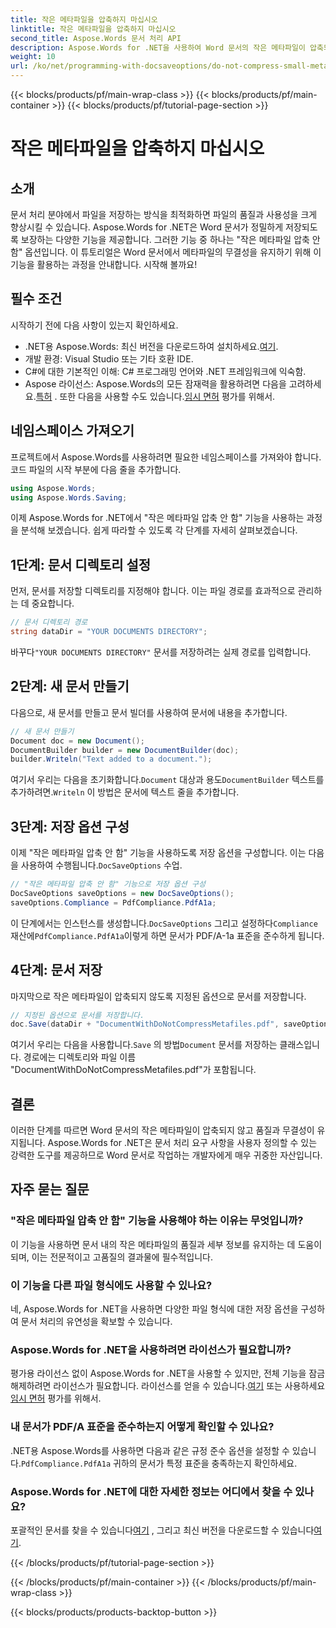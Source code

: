```yaml
---
title: 작은 메타파일을 압축하지 마십시오
linktitle: 작은 메타파일을 압축하지 마십시오
second_title: Aspose.Words 문서 처리 API
description: Aspose.Words for .NET을 사용하여 Word 문서의 작은 메타파일이 압축되지 않고 품질과 무결성을 유지하는 방법을 알아보세요. 단계별 가이드가 포함되어 있습니다.
weight: 10
url: /ko/net/programming-with-docsaveoptions/do-not-compress-small-metafiles/
---
```


{{< blocks/products/pf/main-wrap-class >}}
{{< blocks/products/pf/main-container >}}
{{< blocks/products/pf/tutorial-page-section >}}

# 작은 메타파일을 압축하지 마십시오

## 소개

문서 처리 분야에서 파일을 저장하는 방식을 최적화하면 파일의 품질과 사용성을 크게 향상시킬 수 있습니다. Aspose.Words for .NET은 Word 문서가 정밀하게 저장되도록 보장하는 다양한 기능을 제공합니다. 그러한 기능 중 하나는 "작은 메타파일 압축 안 함" 옵션입니다. 이 튜토리얼은 Word 문서에서 메타파일의 무결성을 유지하기 위해 이 기능을 활용하는 과정을 안내합니다. 시작해 볼까요!

## 필수 조건

시작하기 전에 다음 사항이 있는지 확인하세요.

-  .NET용 Aspose.Words: 최신 버전을 다운로드하여 설치하세요.[여기](https://releases.aspose.com/words/net/).
- 개발 환경: Visual Studio 또는 기타 호환 IDE.
- C#에 대한 기본적인 이해: C# 프로그래밍 언어와 .NET 프레임워크에 익숙함.
-  Aspose 라이선스: Aspose.Words의 모든 잠재력을 활용하려면 다음을 고려하세요.[특허](https://purchase.aspose.com/buy) . 또한 다음을 사용할 수도 있습니다.[임시 면허](https://purchase.aspose.com/temporary-license/) 평가를 위해서.

## 네임스페이스 가져오기

프로젝트에서 Aspose.Words를 사용하려면 필요한 네임스페이스를 가져와야 합니다. 코드 파일의 시작 부분에 다음 줄을 추가합니다.

```csharp
using Aspose.Words;
using Aspose.Words.Saving;
```

이제 Aspose.Words for .NET에서 "작은 메타파일 압축 안 함" 기능을 사용하는 과정을 분석해 보겠습니다. 쉽게 따라할 수 있도록 각 단계를 자세히 살펴보겠습니다.

## 1단계: 문서 디렉토리 설정

먼저, 문서를 저장할 디렉토리를 지정해야 합니다. 이는 파일 경로를 효과적으로 관리하는 데 중요합니다.

```csharp
// 문서 디렉토리 경로
string dataDir = "YOUR DOCUMENTS DIRECTORY";
```

 바꾸다`"YOUR DOCUMENTS DIRECTORY"` 문서를 저장하려는 실제 경로를 입력합니다.

## 2단계: 새 문서 만들기

다음으로, 새 문서를 만들고 문서 빌더를 사용하여 문서에 내용을 추가합니다.

```csharp
// 새 문서 만들기
Document doc = new Document();
DocumentBuilder builder = new DocumentBuilder(doc);
builder.Writeln("Text added to a document.");
```

 여기서 우리는 다음을 초기화합니다.`Document` 대상과 용도`DocumentBuilder` 텍스트를 추가하려면.`Writeln` 이 방법은 문서에 텍스트 줄을 추가합니다.

## 3단계: 저장 옵션 구성

 이제 "작은 메타파일 압축 안 함" 기능을 사용하도록 저장 옵션을 구성합니다. 이는 다음을 사용하여 수행됩니다.`DocSaveOptions` 수업.

```csharp
// "작은 메타파일 압축 안 함" 기능으로 저장 옵션 구성
DocSaveOptions saveOptions = new DocSaveOptions();
saveOptions.Compliance = PdfCompliance.PdfA1a;
```

 이 단계에서는 인스턴스를 생성합니다.`DocSaveOptions` 그리고 설정하다`Compliance`재산에`PdfCompliance.PdfA1a`이렇게 하면 문서가 PDF/A-1a 표준을 준수하게 됩니다.

## 4단계: 문서 저장

마지막으로 작은 메타파일이 압축되지 않도록 지정된 옵션으로 문서를 저장합니다.

```csharp
// 지정된 옵션으로 문서를 저장합니다.
doc.Save(dataDir + "DocumentWithDoNotCompressMetafiles.pdf", saveOptions);
```

 여기서 우리는 다음을 사용합니다.`Save` 의 방법`Document` 문서를 저장하는 클래스입니다. 경로에는 디렉토리와 파일 이름 "DocumentWithDoNotCompressMetafiles.pdf"가 포함됩니다.

## 결론

이러한 단계를 따르면 Word 문서의 작은 메타파일이 압축되지 않고 품질과 무결성이 유지됩니다. Aspose.Words for .NET은 문서 처리 요구 사항을 사용자 정의할 수 있는 강력한 도구를 제공하므로 Word 문서로 작업하는 개발자에게 매우 귀중한 자산입니다.

## 자주 묻는 질문

### "작은 메타파일 압축 안 함" 기능을 사용해야 하는 이유는 무엇입니까?

이 기능을 사용하면 문서 내의 작은 메타파일의 품질과 세부 정보를 유지하는 데 도움이 되며, 이는 전문적이고 고품질의 결과물에 필수적입니다.

### 이 기능을 다른 파일 형식에도 사용할 수 있나요?

네, Aspose.Words for .NET을 사용하면 다양한 파일 형식에 대한 저장 옵션을 구성하여 문서 처리의 유연성을 확보할 수 있습니다.

### Aspose.Words for .NET을 사용하려면 라이선스가 필요합니까?

 평가용 라이선스 없이 Aspose.Words for .NET을 사용할 수 있지만, 전체 기능을 잠금 해제하려면 라이선스가 필요합니다. 라이선스를 얻을 수 있습니다.[여기](https://purchase.aspose.com/buy) 또는 사용하세요[임시 면허](https://purchase.aspose.com/temporary-license/) 평가를 위해서.

### 내 문서가 PDF/A 표준을 준수하는지 어떻게 확인할 수 있나요?

 .NET용 Aspose.Words를 사용하면 다음과 같은 규정 준수 옵션을 설정할 수 있습니다.`PdfCompliance.PdfA1a` 귀하의 문서가 특정 표준을 충족하는지 확인하세요.

### Aspose.Words for .NET에 대한 자세한 정보는 어디에서 찾을 수 있나요?

 포괄적인 문서를 찾을 수 있습니다[여기](https://reference.aspose.com/words/net/) , 그리고 최신 버전을 다운로드할 수 있습니다[여기](https://releases.aspose.com/words/net/).

{{< /blocks/products/pf/tutorial-page-section >}}

{{< /blocks/products/pf/main-container >}}
{{< /blocks/products/pf/main-wrap-class >}}

{{< blocks/products/products-backtop-button >}}
